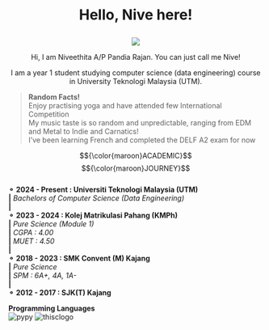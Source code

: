
# <p align="center"> Hello, Nive here! </p> 
<p align="center">
  <img src="https://github.com/user-attachments/assets/821f237f-b63a-4887-98e4-205b729c1a28"/>
</p>


<p align="center">Hi, I am Niveethita A/P Pandia Rajan. You can just call me Nive! </p>
<p align="center">I am a year 1 student studying computer science (data engineering) course in University Teknologi Malaysia (UTM).</p>

>**Random Facts!**   
>Enjoy practising yoga and have attended few International Competition   
>My music taste is so random and unpredictable, ranging from EDM and Metal to Indie and Carnatics!   
>I’ve been learning French and completed the DELF A2 exam for now   

$${\color{maroon}ACADEMIC}$$ $${\color{maroon}JOURNEY}$$   
**⚬ 2024 - Present : Universiti Teknologi Malaysia (UTM)**    
**|**   _Bachelors of Computer Science (Data Engineering)_      
**|**      
**⚬ 2023 - 2024 : Kolej Matrikulasi Pahang (KMPh)**    
**|** _Pure Science (Module 1)_   
**|** _CGPA : 4.00_   
**|** _MUET : 4.50_   
**|**      
**⚬ 2018 - 2023 : SMK Convent (M) Kajang**     
**|** _Pure Science_   
**|** _SPM : 6A+, 4A, 1A-_   
**|**      
**⚬ 2012 - 2017 : SJK(T) Kajang**     

**Programming Languages**  
![pypy](https://github.com/user-attachments/assets/56b76333-530b-49ec-8012-943d8838e6d7)
![thisclogo](https://github.com/user-attachments/assets/f764016d-9b44-4388-9d8c-f2ecf3e004d0)







